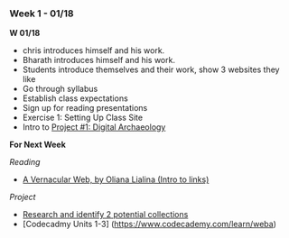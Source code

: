 ### Week 1 - 01/18
**W 01/18**
* chris introduces himself and his work.
* Bharath introduces himself and his work.
* Students introduce themselves and their work, show 3 websites they like
* Go through syllabus
* Establish class expectations
* Sign up for reading presentations
* Exercise 1: Setting Up Class Site
* Intro to [Project #1: Digital Archaeology](../project1/)

**For Next Week**

_Reading_
* [A Vernacular Web, by Oliana Lialina (Intro to links)](../../library/vernacular-web/)

_Project_
* [Research and identify 2 potential collections](https://github.com/hamamoto/interactive1-s17/issues/3)
* [Codecadmy Units 1-3] (https://www.codecademy.com/learn/weba)
